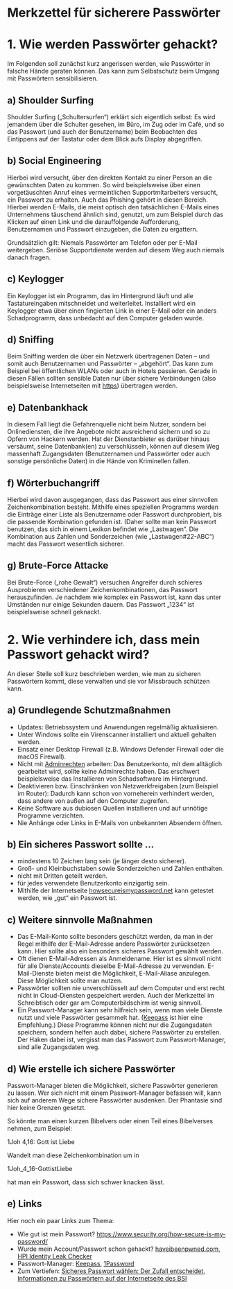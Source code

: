 # Merkzettel für sicherere Passwörter

# 1\. Wie werden Passwörter gehackt?
Im Folgenden soll zunächst kurz angerissen werden, wie Passwörter in falsche Hände geraten können. Das kann zum Selbstschutz beim Umgang mit Passwörtern sensibilisieren.
## a) Shoulder Surfing
Shoulder Surfing („Schultersurfen“) erklärt sich eigentlich selbst: Es wird jemandem über die Schulter gesehen, im Büro, im Zug oder im Café, und so das Passwort (und auch der Benutzername) beim Beobachten des Eintippens auf der Tastatur oder dem Blick aufs Display abgegriffen.
## b) Social Engineering
Hierbei wird versucht, über den direkten Kontakt zu einer Person an die gewünschten Daten zu kommen. So wird beispielsweise über einen vorgetäuschten Anruf eines vermeintlichen Supportmitarbeiters versucht, ein Passwort zu erhalten. Auch das Phishing gehört in diesen Bereich. Hierbei werden E-Mails, die meist optisch den tatsächlichen E-Mails eines Unternehmens täuschend ähnlich sind, genutzt, um zum Beispiel durch das Klicken auf einen Link und die darauffolgende Aufforderung, Benutzernamen und Passwort einzugeben, die Daten zu ergattern. 

Grundsätzlich gilt: Niemals Passwörter am Telefon oder per E-Mail weitergeben. Seriöse Supportdienste werden auf diesem Weg auch niemals danach fragen.
## c) Keylogger
Ein Keylogger ist ein Programm, das im Hintergrund läuft und alle Tastatureingaben mitschneidet und weiterleitet. Installiert wird ein Keylogger etwa über einen fingierten Link in einer E-Mail oder ein anders Schadprogramm, dass unbedacht auf den Computer geladen wurde.
## d) Sniffing
Beim Sniffing werden die über ein Netzwerk übertragenen Daten – und somit auch Benutzernamen und Passwörter – „abgehört“. Das kann zum Beispiel bei öffentlichen WLANs oder auch in Hotels passieren. Gerade in diesen Fällen sollten sensible Daten nur über sichere Verbindungen (also beispielsweise Internetseiten mit [https](https://de.wikipedia.org/wiki/Hypertext_Transfer_Protocol_Secure)) übertragen werden.
## e) Datenbankhack
In diesem Fall liegt die Gefahrenquelle nicht beim Nutzer, sondern bei Onlinediensten, die ihre Angebote nicht ausreichend sichern und so zu Opfern von Hackern werden. Hat der Dienstanbieter es darüber hinaus versäumt, seine Datenbank(en) zu verschlüsseln, können auf diesem Weg massenhaft Zugangsdaten (Benutzernamen und Passwörter oder auch sonstige persönliche Daten) in die Hände von Kriminellen fallen.
## f) Wörterbuchangriff
Hierbei wird davon ausgegangen, dass das Passwort aus einer sinnvollen Zeichenkombination besteht. Mithilfe eines speziellen Programms werden die Einträge einer Liste als Benutzername oder Passwort durchprobiert, bis die passende Kombination gefunden ist. (Daher sollte man kein Passwort benutzen, das sich in einem Lexikon befindet wie „Lastwagen“. Die Kombination aus Zahlen und Sonderzeichen (wie „Lastwagen#22-ABC“) macht das Passwort wesentlich sicherer.
## g) Brute-Force Attacke
Bei Brute-Force („rohe Gewalt“) versuchen Angreifer durch schieres Ausprobieren verschiedener Zeichenkombinationen, das Passwort herauszufinden. Je nachdem wie komplex ein Passwort ist, kann das unter Umständen nur einige Sekunden dauern. Das Passwort „1234“ ist beispielsweise schnell geknackt.
# 2\. Wie verhindere ich, dass mein Passwort gehackt wird?
An dieser Stelle soll kurz beschrieben werden, wie man zu sicheren Passwörtern kommt, diese verwalten und sie vor Missbrauch schützen kann.
## a) Grundlegende Schutzmaßnahmen
- Updates: Betriebssystem und Anwendungen regelmäßig aktualisieren.
- Unter Windows sollte ein Virenscanner installiert und aktuell gehalten werden.
- Einsatz einer Desktop Firewall (z.B. Windows Defender Firewall oder die macOS Firewall).
- Nicht mit [Adminrechten](https://de.wikipedia.org/wiki/Administrator_\(Rolle\)) arbeiten: Das Benutzerkonto, mit dem alltäglich gearbeitet wird, sollte keine Adminrechte haben. Das erschwert beispielsweise das Installieren von Schadsoftware im Hintergrund.
- Deaktivieren bzw. Einschränken von Netzwerkfreigaben (zum Beispiel im Router): Dadurch kann schon von vorneherein verhindert werden, dass andere von außen auf den Computer zugreifen.
- Keine Software aus dubiosen Quellen installieren und auf unnötige Programme verzichten.
- Nie Anhänge oder Links in E-Mails von unbekannten Absendern öffnen.
## b) Ein sicheres Passwort sollte ...
- mindestens 10 Zeichen lang sein (je länger desto sicherer).
- Groß- und Kleinbuchstaben sowie Sonderzeichen und Zahlen enthalten.
- nicht mit Dritten geteilt werden.
- für jedes verwendete Benutzerkonto einzigartig sein.
- Mithilfe der Internetseite [howsecureismypassword.net](https://howsecureismypassword.net/) kann getestet werden, wie „gut“ ein Passwort ist.
## c) Weitere sinnvolle Maßnahmen
- Das E-Mail-Konto sollte besonders geschützt werden, da man in der Regel mithilfe der E-Mail-Adresse andere Passwörter zurücksetzen kann. Hier sollte also ein besonders sicheres Passwort gewählt werden.
- Oft dienen E-Mail-Adressen als Anmeldename. Hier ist es sinnvoll nicht für alle Dienste/Accounts dieselbe E-Mail-Adresse zu verwenden. E-Mail-Dienste bieten meist die Möglichkeit, E-Mail-Aliase anzulegen. Diese Möglichkeit sollte man nutzen.
- Passwörter sollten nie unverschlüsselt auf dem Computer und erst recht nicht in Cloud-Diensten gespeichert werden. Auch der Merkzettel im Schreibtisch oder gar am Computerbildschirm ist wenig sinnvoll.
- Ein Passwort-Manager kann sehr hilfreich sein, wenn man viele Dienste nutzt und viele Passwörter gesammelt hat. ([Keepass](https://keepassxc.org/) ist hier eine Empfehlung.) Diese Programme können nicht nur die Zugangsdaten speichern, sondern helfen auch dabei, sichere Passwörter zu erstellen. Der Haken dabei ist, vergisst man das Passwort zum Passwort-Manager, sind alle Zugangsdaten weg.
## d) Wie erstelle ich sichere Passwörter
Passwort-Manager bieten die Möglichkeit, sichere Passwörter generieren zu lassen. Wer sich nicht mit einem Passwort-Manager befassen will, kann sich auf anderem Wege sichere Passwörter ausdenken. Der Phantasie sind hier keine Grenzen gesetzt.

So könnte man einen kurzen Bibelvers oder einen Teil eines Bibelverses nehmen, zum Beispiel:

1Joh 4,16: Gott ist Liebe

Wandelt man diese Zeichenkombination um in

1Joh\_4\_16-GottistLiebe

hat man ein Passwort, dass sich schwer knacken lässt.
## e) Links
Hier noch ein paar Links zum Thema:

- Wie gut ist mein Passwort? <https://www.security.org/how-secure-is-my-password/> 
- Wurde mein Account/Passwort schon gehackt? [haveibeenpwned.com](http://haveibeenpwned.com/),\
  [HPI Identity Leak Checker](https://sec.hpi.de/ilc/)
- Passwort-Manager: [Keepass](https://keepassxc.org/), [1Password](https://1password.com/)
- Zum Vertiefen: [Sicheres Passwort wählen: Der Zufall entscheidet](https://www.kuketz-blog.de/sicheres-passwort-waehlen-der-zufall-entscheidet/), [Informationen zu Passwörtern auf der Internetseite des BSI](https://www.bsi.bund.de/DE/Themen/Verbraucherinnen-und-Verbraucher/Informationen-und-Empfehlungen/Cyber-Sicherheitsempfehlungen/Accountschutz/Sichere-Passwoerter-erstellen/Umgang-mit-Passwoertern/umgang-mit-passwoertern_node.html)

